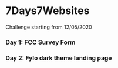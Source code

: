 # 7Days7Websites
Challenge starting from 12/05/2020

### Day 1: FCC Survey Form

### Day 2: Fylo dark theme landing page

